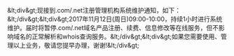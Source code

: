 &amp;lt;div&amp;gt;现接到.com/.net注册管理机构系统维护通知，如下：&amp;lt;/div&amp;gt;&amp;lt;div&amp;gt;2017年11月12日(周日)09:00-10:00，持续1小时进行系统维护。届时将暂停.com/.net域名产品注册、续费、信息修改等在线服务，但不影响域名的正常解析和whois查询服务。&amp;lt;/div&amp;gt;&amp;lt;div&amp;gt;如果您需要使用、管理以上业务，敬请您提早办理，谢谢!&amp;lt;/div&amp;gt;